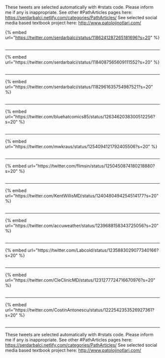 

These tweets are selected automatically with #rstats code. Please inform me if any is inappropriate.
See other #PathArticles pages here: https://serdarbalci.netlify.com/categories/PathArticles/ 
See selected social media based textbook project here: http://www.patolojinotlari.com/

{% embed url="https://twitter.com/serdarbalci/status/1186241287265181696?s=20" %}<br>
<br>
<hr>
{% embed url="https://twitter.com/serdarbalci/status/1184087565609111552?s=20" %}<br>
<br>
<hr>
{% embed url="https://twitter.com/serdarbalci/status/1182961635754987521?s=20" %}<br>
<br>
<hr>
{% embed url="https://twitter.com/bluehatcomics85/status/1263462038300512256?s=20" %}<br>
<br>
<hr>
{% embed url="https://twitter.com/mwkraus/status/1254094121792405506?s=20" %}<br>
<br>
<hr>
{% embed url="https://twitter.com/flimsin/status/1250450874180218880?s=20" %}<br>
<br>
<hr>
{% embed url="https://twitter.com/KentWillisMD/status/1240480494254514177?s=20" %}<br>
<br>
<hr>
{% embed url="https://twitter.com/accuweather/status/1239688158343725056?s=20" %}<br>
<br>
<hr>
{% embed url="https://twitter.com/Labcold/status/1235883029077340166?s=20" %}<br>
<br>
<hr>
{% embed url="https://twitter.com/CleClinicMD/status/1231277724716670976?s=20" %}<br>
<br>
<hr>
{% embed url="https://twitter.com/CostinAntonescu/status/1222542353526927361?s=20" %}<br>
<br>
<hr>


These tweets are selected automatically with #rstats code. Please inform me if any is inappropriate.
See other #PathArticles pages here: https://serdarbalci.netlify.com/categories/PathArticles/ 
See selected social media based textbook project here: http://www.patolojinotlari.com/
